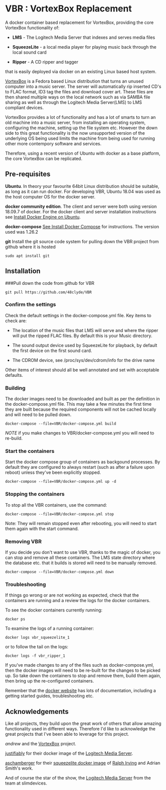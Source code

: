 # VBR : VortexBox Replacement

A docker container based replacement for VortexBox, providing the core VortexBox functionality of:

* **LMS** - The Logitech Media Server that indexes and serves media files

* **SqueezeLite** - a local media player for playing music back through the local sound card

* **Ripper** - A CD ripper and tagger

that is easily deployed via docker on an existing Linux based host system.


[VortexBox](https://wiki.vortexbox.org/what_is_vortexbox) is a Fedora based Linux distribution that turns an unused computer into a music server.  The server will automatically rip inserted CD's to FLAC format, ID3 tag the files and download cover art.  These files are then shared multiple ways on the local network such as via SAMBA file sharing as well as through the Logitech Media Server(LMS) to LMS compliant devices.

VortexBox provides a lot of functionality and has a lot of smarts to turn an old machine into a music server, from installing an operating system, configuring the machine, setting up the file system etc.  However the down side to this great functionality is the now unsupported version of the underlying OS being used limits the machine from being used for running other more contempory software and services.

Therefore, using a recent version of Ubuntu with docker as a base platform, the core VortexBox can be replicated.


## Pre-requisites

**Ubuntu**.  In theory your favourite 64bit Linux distribution should be suitable, as long as it can run docker. For developing VBR, Ubuntu 18.04 was used as the host computer OS for the docker server.

**docker community edition**. The client and server were both using version 18.09.7 of docker.  For the docker client and server installation instructions see [Install Docker Engine on Ubuntu](https://docs.docker.com/engine/install/ubuntu/).

**docker-compose** [See Install Docker Compose](https://docs.docker.com/compose/install/) for instructions.  The version used was 1.26.2

**git** Install the git source code system for pulling down the VBR project from github where it is hosted
    
    sudo apt install git


## Installation

###Pull down the code from github for VBR

    git pull https://github.com/48clyde/VBR


### Confirm the settings

Check the default settings in the docker-compose.yml file.  Key items to check are:

* The location of the music files that LMS will serve and where the ripper will put the ripped FLAC files.  By default this is your Music directory.

* The sound output device used by SqueezeLite for playback, by default the first device on the first sound card.

* The CDROM device, see /proc/sys/dev/cdrom/info for the drive name

Other items of interest should all be well annotated and set with acceptable defaults.


### Building

The docker images need to be downloaded and built as per the definition in the docker-compose.yml file.  This may take a few minutes the first time they are built because the required components will not be cached locally and will need to be pulled down.  

    docker-compose --file=VBR/docker-compose.yml build

*NOTE* if you make changes to VBR/docker-compose.yml you will need to re-build.


### Start the containers

Start the docker compose group of containers as backgound processes.  By default they are configured to always restart (such as after a failure upon reboot) unless they've been explicitly stopped.

    docker-compose --file=VBR/docker-compose.yml up -d


### Stopping the containers

To stop all the VBR containers, use the command:

    docker-compose --file=VBR/docker-compose.yml stop
    
Note: They will remain stopped even after rebooting, you will need to start them again with the start command.


### Removing VBR

If you decide you don't want to use VBR, thanks to the magic of docker, you can stop and remove all these containers.  The LMS state directory where the database etc. that it builds is stored will need to be manually removed.

    docker-compose --file=VBR/docker-compose.yml down


### Troubleshooting

If things go wrong or are not working as expected, check that the containers are running and a review the logs for the docker containers.

To see the docker containers currently running:

    docker ps
    
    
To examine the logs of a running container:
 
    docker logs vbr_squeezelite_1
    
    
or to follow the tail on the logs:

    docker logs -f vbr_ripper_1

If you've made changes to any of the files such as docker-compose.yml, then the docker images will need to be re-built for the changes to be picked up.  So take down the containers to stop and remove them, build them again, then bring up the re-configured containers.


Remember that the [docker website](https://docs.docker.com/get-started/) has lots of documentation, including a getting started guides, troubleshooting etc.


## Acknowledgements

Like all projects, they build upon the great work of others that allow amazing functionality used in different ways.  Therefore I'd like to acknowledge the great projects that I've been able to leverage for this project.


*andrew* and the [VortexBox](https://www.vortexbox.org/) project.

[justifiably](https://hub.docker.com/u/justifiably) for their docker image of the [Logitech Media Server](https://hub.docker.com/r/justifiably/logitechmediaserver/).


[aschamberger](https://hub.docker.com/u/aschamberger) for their [squeezelite docker image](https://hub.docker.com/r/aschamberger/squeezelite) of [Ralph Irving](https://github.com/ralph-irving) and Adrian Smith's work.

And of course the star of the show, the [Logitech Media Server](http://wiki.slimdevices.com/index.php/Logitech_Media_Server) from the team at slimdevices.

